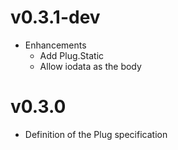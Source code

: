 # v0.3.1-dev

* Enhancements
  * Add Plug.Static
  * Allow iodata as the body

# v0.3.0

* Definition of the Plug specification